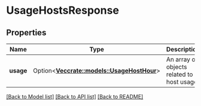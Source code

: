 # UsageHostsResponse

## Properties

Name | Type | Description | Notes
------------ | ------------- | ------------- | -------------
**usage** | Option<[**Vec<crate::models::UsageHostHour>**](UsageHostHour.md)> | An array of objects related to host usage. | [optional]

[[Back to Model list]](../README.md#documentation-for-models) [[Back to API list]](../README.md#documentation-for-api-endpoints) [[Back to README]](../README.md)


